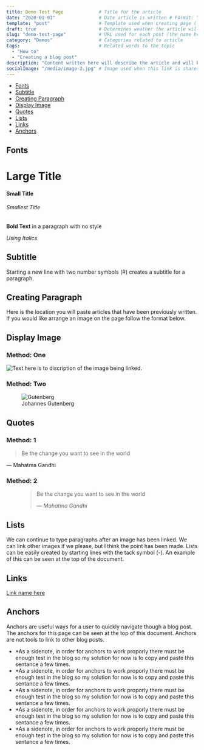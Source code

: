 ```yaml
---
title: Demo Test Page             # Title for the article
date: "2020-01-01"                # Date article is written # Format: YEAR-DAY-MONTH
template: "post"                  # Template used when creating page (located in: src/templates)
draft: true                       # Determines weather the article will be displayed
slug: "demo-test-page"            # URL used for each post (the name here must be reflected title of the file)
category: "Demos"                 # Categories related to article
tags:                             # Related words to the topic
  - "How to"
  - "Creating a blog post"
description: "Content written here will describe the article and will be the text displayed on the blogs homepage"
socialImage: "/media/image-2.jpg" # Image used when this link is shared?
---
```


- [Fonts](#fonts)
- [Subtitle](#subtitle)
- [Creating Paragraph](#creating-paragraph)
- [Display Image](#display-image)
- [Quotes](#quotes)
- [Lists](#lists)
- [Links](#links)
- [Anchors](#anchors)


## Fonts

# Large Title
#### Small Title
###### Smallest Title


**Bold Text** in a paragraph with no style 

*Using Italics* 


## Subtitle
Starting a new line with two number symbols (#) creates a subtitle for a paragraph.

## Creating Paragraph
Here is the location you will paste articles that have been previously written. If you would like arrange an image on the page follow the format below. 

## Display Image
### Method: One
![Text here is to discription of the image being linked.](/media/image-2.jpg)

### Method: Two

<figure class="float-right" style="width: 240px">
	<img src="/media/gutenberg.jpg" alt="Gutenberg">
	<figcaption>Johannes Gutenberg</figcaption>
</figure>

## Quotes
### Method: 1
> Be the change you want to see in the world
>
— Mahatma Gandhi

### Method: 2
<figure>
	<blockquote>
		<p>Be the change you want to see in the world</p>
		<footer>
			<cite>— Mahatma Gandhi</cite>
		</footer>
	</blockquote>
</figure>

## Lists
We can continue to type paragraphs after an image has been linked. We can link other images if we please, but I think the point has been made. Lists can be easily created by starting lines with the tack symbol (-). An example of this can be seen at the top of the document.

## Links

[Link name here](https://kukasales.com)

## Anchors
Anchors are useful ways for a user to quickly navigate though a blog post. The anchors for this page can be seen at the top of this document. Anchors are not tools to link to other blog posts.


- *As a sidenote, in order for anchors to work proporly there must be enough test in the blog so my solution for now is to copy and paste this sentance a few times. 
- *As a sidenote, in order for anchors to work proporly there must be enough test in the blog so my solution for now is to copy and paste this sentance a few times. 
- *As a sidenote, in order for anchors to work proporly there must be enough test in the blog so my solution for now is to copy and paste this sentance a few times. 
- *As a sidenote, in order for anchors to work proporly there must be enough test in the blog so my solution for now is to copy and paste this sentance a few times. 
- *As a sidenote, in order for anchors to work proporly there must be enough test in the blog so my solution for now is to copy and paste this sentance a few times.

